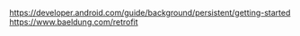 https://developer.android.com/guide/background/persistent/getting-started
https://www.baeldung.com/retrofit